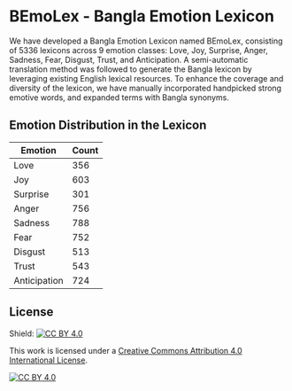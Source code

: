 # BEmoLex - Bangla Emotion Lexicon

We have developed a Bangla Emotion Lexicon named BEmoLex, consisting of 5336 lexicons across 9 emotion classes: Love, Joy, Surprise,
Anger, Sadness, Fear, Disgust, Trust, and Anticipation. A semi-automatic translation method was followed to generate the Bangla
lexicon by leveraging existing English lexical resources. To enhance the coverage and diversity of
the lexicon, we have manually incorporated handpicked strong emotive words, and expanded terms with Bangla synonyms.

## Emotion Distribution in the Lexicon

| Emotion         | Count |
|-----------------|-------|
| Love            | 356   |
| Joy             | 603   |
| Surprise        | 301   |
| Anger           | 756   |
| Sadness         | 788   |
| Fear            | 752   |
| Disgust         | 513   |
| Trust           | 543   |
| Anticipation    | 724   |


## License
Shield: [![CC BY 4.0][cc-by-shield]][cc-by]

This work is licensed under a
[Creative Commons Attribution 4.0 International License][cc-by].

[![CC BY 4.0][cc-by-image]][cc-by]

[cc-by]: http://creativecommons.org/licenses/by/4.0/
[cc-by-image]: https://i.creativecommons.org/l/by/4.0/88x31.png
[cc-by-shield]: https://img.shields.io/badge/License-CC%20BY%204.0-lightgrey.svg
